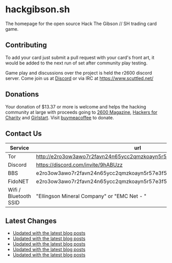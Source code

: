 # hackgibson.sh
The homepage for the open source Hack The Gibson // SH trading card game.


## Contributing

To add your card just submit a pull request with your card's front art, it would be added to the next run of set after community play testing.

Game play and discussions over the project is held the r2600 discord server. Come join us at [Discord](https://discord.com/invite/9hABUzz) or via IRC at https://www.scuttled.net/


## Donations

Your donation of $13.37 or more is welcome and helps the hacking community at large with proceeds going to [2600 Magazine](https://2600.com/), [Hackers for Charity](https://hackersforcharity.org) and [Girlstart](https://girlstart.org).  Visit [buymeacoffee](https://www.buymeacoffee.com/hackgibson.sh) to donate.


## Contact Us

Service | url
-|-
Tor | http://e2ro3ow3awo7r2favn24n65ycc2qmzkoayn5r57e3f56nvjwdcgg32ad.onion
Discord | https://discord.com/invite/9hABUzz
BBS | e2ro3ow3awo7r2favn24n65ycc2qmzkoayn5r57e3f56nvjwdcgg32ad.onion:23
FidoNET | e2ro3ow3awo7r2favn24n65ycc2qmzkoayn5r57e3f56nvjwdcgg32ad.onion:24554
Wifi / Bluetooth SSID | "Ellingson Mineral Company" or "EMC Net - <fidonet address>"

## Latest Changes
<!-- BLOG-POST-LIST:START -->
- [Updated with the latest blog posts](https://github.com/DFW2600/hackgibson.sh/commit/eb8c5a161e1b9e838136ebc89e955ef6afd770a4)
- [Updated with the latest blog posts](https://github.com/DFW2600/hackgibson.sh/commit/5ce37403b087f3e872cebbc04ae5143fa6ec5aaf)
- [Updated with the latest blog posts](https://github.com/DFW2600/hackgibson.sh/commit/0f89636b8fe906fdcd183f2e0d3bfdac69a63842)
- [Updated with the latest blog posts](https://github.com/DFW2600/hackgibson.sh/commit/74a31c3535a553e43f90901813671bfaabc3a697)
- [Updated with the latest blog posts](https://github.com/DFW2600/hackgibson.sh/commit/772bae6d56e766fdc89170ed3561a5d5d8766a92)
<!-- BLOG-POST-LIST:END -->
